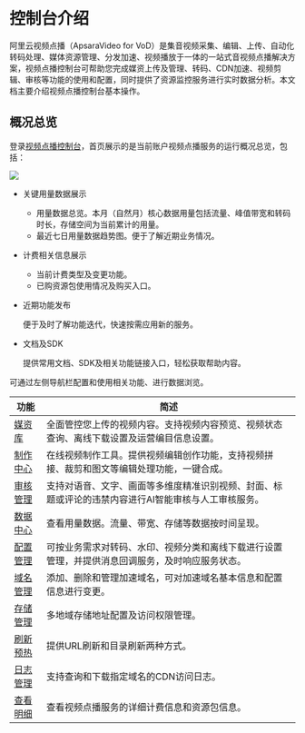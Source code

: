 # 控制台介绍

阿里云视频点播（ApsaraVideo for VoD）是集音视频采集、编辑、上传、自动化转码处理、媒体资源管理、分发加速、视频播放于一体的一站式音视频点播解决方案，视频点播控制台可帮助您完成媒资上传及管理、转码、CDN加速、视频剪辑、审核等功能的使用和配置，同时提供了资源监控服务进行实时数据分析。本文档主要介绍视频点播控制台基本操作。

## 概况总览

登录[视频点播控制台](https://vod.console.aliyun.com/)，首页展示的是当前账户视频点播服务的运行概况总览，包括：

![](https://static-aliyun-doc.oss-cn-hangzhou.aliyuncs.com/assets/img/zh-CN/6803620061/p165195.png)

-   关键用量数据展示
    -   用量数据总览。本月（自然月）核心数据用量包括流量、峰值带宽和转码时长，存储空间为当前累计的用量。
    -   最近七日用量数据趋势图。便于了解近期业务情况。
-   计费相关信息展示
    -   当前计费类型及变更功能。
    -   已购资源包使用情况及购买入口。
-   近期功能发布

    便于及时了解功能迭代，快速按需应用新的服务。

-   文档及SDK

    提供常用文档、SDK及相关功能链接入口，轻松获取帮助内容。


可通过左侧导航栏配置和使用相关功能、进行数据浏览。

|功能|简述|
|--|--|
|[媒资库](/cn.zh-CN/控制台指南/媒资库/媒资管理.md)|全面管控您上传的视频内容。支持视频内容预览、视频状态查询、离线下载设置及运营编目信息设置。|
|[制作中心](/cn.zh-CN/控制台指南/制作中心.md)|在线视频制作工具。提供视频编辑创作功能，支持视频拼接、裁剪和图文等编辑处理功能，一键合成。|
|[审核管理](/cn.zh-CN/控制台指南/审核管理/审核列表.md)|支持对语音、文字、画面等多维度精准识别视频、封面、标题或评论的违禁内容进行AI智能审核与人工审核服务。|
|[数据中心](/cn.zh-CN/控制台指南/数据中心/用量查询.md)|查看用量数据。流量、带宽、存储等数据按时间呈现。|
|[配置管理](/cn.zh-CN/控制台指南/配置管理/转码设置.md)|可按业务需求对转码、水印、视频分类和离线下载进行设置管理，并提供消息回调服务，及时响应服务状态。|
|[域名管理](/cn.zh-CN/控制台指南/域名管理/域名准入标准.md)|添加、删除和管理加速域名，可对加速域名基本信息和配置信息进行变更。|
|[存储管理](/cn.zh-CN/控制台指南/配置管理/存储管理.md)|多地域存储地址配置及访问权限管理。|
|[刷新预热](/cn.zh-CN/控制台指南/配置管理/刷新预热.md)|提供URL刷新和目录刷新两种方式。|
|[日志管理](/cn.zh-CN/控制台指南/数据中心/日志管理.md)|支持查询和下载指定域名的CDN访问日志。|
|[查看明细](/cn.zh-CN/控制台指南/查看明细/查看账单明细.md)|查看视频点播服务的详细计费信息和资源包信息。|


